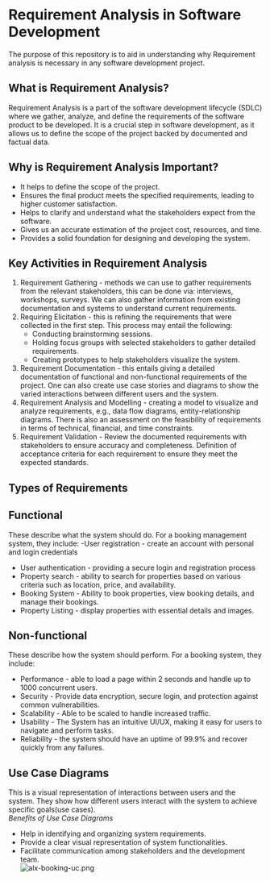 # Requirement Analysis in Software Development
The purpose of this repository is to aid in understanding why Requirement analysis is necessary in any software development project.

## What is Requirement Analysis?
Requirement Analysis is a part of the software development lifecycle (SDLC) where we gather, analyze, and define the requirements of the software product to be developed.
It is a crucial step in software development, as it allows us to define the scope of the project backed by documented and factual data.

## Why is Requirement Analysis Important?
- It helps to define the scope of the project.
- Ensures the final product meets the specified requirements, leading to higher customer satisfaction.
- Helps to clarify and understand what the stakeholders expect from the software.
- Gives us an accurate estimation of the project cost, resources, and time.
- Provides a solid foundation for designing and developing the system.
  
## Key Activities in Requirement Analysis
1. Requirement Gathering - methods we can use to gather requirements from the relevant stakeholders, this can be done via: interviews, workshops, surveys. We can also gather information from existing documentation and systems to understand current requirements.
2. Requiring Elicitation - this is refining the requirements that were collected in the first step. This process may entail the following:
   - Conducting brainstorming sessions.
   - Holding focus groups with selected stakeholders to gather detailed requirements.
   - Creating prototypes to help stakeholders visualize the system.
3. Requirement Documentation - this entails giving a detailed documentation of functional and non-functional requirements of the project. One can also create use case stories and diagrams to show the varied interactions between different users and the system.
4. Requirement Analysis and Modelling - creating a model to visualize and analyze requirements, e.g., data flow diagrams, entity-relationship diagrams. There is also an assessment on the feasibility of requirements in terms of technical, financial, and time constraints.
5. Requirement Validation - Review the documented requirements with stakeholders to ensure accuracy and completeness. Definition of acceptance criteria for each requirement to ensure they meet the expected standards.  

## Types of Requirements
  ## Functional 
  These describe what the system should do. For a booking management system, they include: 
   -User registration - create an account with personal and login credentials
   - User authentication - providing a secure login and registration process
   - Property search - ability to search for properties based on various criteria such as location, price, and availability.
   - Booking System - Ability to book properties, view booking details, and manage their bookings.
   - Property Listing - display properties with essential details and images.

  ## Non-functional
  These describe how the system should perform. For a booking system, they include:
   - Performance - able to load a page within 2 seconds and handle up to 1000 concurrent users.
   - Security - Provide data encryption, secure login, and protection against common vulnerabilities.
   - Scalability - Able to be scaled to handle increased traffic.
   - Usability - The System has an intuitive UI/UX, making it easy for users to navigate and perform tasks.
   - Reliability - the system should have an uptime of 99.9% and recover quickly from any failures.

 ## Use Case Diagrams
 This is a visual representation of interactions between users and the system. They show how different users interact with the system to achieve specific goals(use cases).  
*Benefits of Use Case Diagrams*  
- Help in identifying and organizing system requirements.
- Provide a clear visual representation of system functionalities.
- Facilitate communication among stakeholders and the development team.  
 ![alx-booking-uc.png](https://viewer.diagrams.net/?tags=%7B%7D&lightbox=1&highlight=0000ff&edit=_blank&layers=1&nav=1&dark=auto#G11bGC5ZpjLWID4fEQ0r29HLB9Ng34NHn6)
